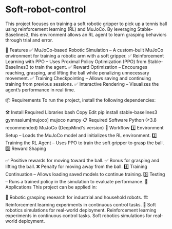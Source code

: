 # Soft-robot-control
This project focuses on training a soft robotic gripper to pick up a tennis ball using reinforcement learning (RL) and MuJoCo. By leveraging Stable-Baselines3, this environment allows an RL agent to learn grasping behaviors through trial and error.

🚀 Features
✅ MuJoCo-based Robotic Simulation – A custom-built MuJoCo environment for training a robotic arm with a soft gripper.
✅ Reinforcement Learning with PPO – Uses Proximal Policy Optimization (PPO) from Stable-Baselines3 to train the agent.
✅ Reward Optimization – Encourages reaching, grasping, and lifting the ball while penalizing unnecessary movement.
✅ Training Checkpointing – Allows saving and continuing training from previous sessions.
✅ Interactive Rendering – Visualizes the agent’s performance in real time.

📦 Requirements
To run the project, install the following dependencies:

🛠 Install Required Libraries
bash
Copy
Edit
pip install stable-baselines3 gymnasium[mujoco] mujoco numpy
📋 Required Software
Python (≥3.8 recommended)
MuJoCo (DeepMind's version)
🔄 Workflow
1️⃣ Environment Setup – Loads the MuJoCo model and initializes the RL environment.
2️⃣ Training the RL Agent – Uses PPO to train the soft gripper to grasp the ball.
3️⃣ Reward Shaping

✅ Positive rewards for moving toward the ball.
✅ Bonus for grasping and lifting the ball.
❌ Penalty for moving away from the ball.
4️⃣ Training Continuation – Allows loading saved models to continue training.
5️⃣ Testing – Runs a trained policy in the simulation to evaluate performance.
🎯 Applications
This project can be applied in:

🤖 Robotic grasping research for industrial and household robots.
🏗 Reinforcement learning experiments in continuous control tasks.
🧩 Soft robotics simulations for real-world deployment.
Reinforcement learning experiments in continuous control tasks.
Soft robotics simulations for real-world deployment.
